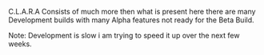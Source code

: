 C.L.A.R.A Consists of much more then what is present here there are many Development builds with many Alpha features not ready for the Beta Build.

Note: Development is slow i am trying to speed it up over the next few weeks.

